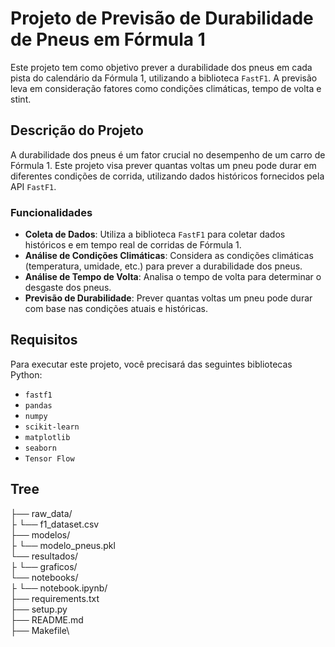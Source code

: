 # Projeto de Previsão de Durabilidade de Pneus em Fórmula 1

Este projeto tem como objetivo prever a durabilidade dos pneus em cada pista do calendário da Fórmula 1, utilizando a biblioteca `FastF1`. A previsão leva em consideração fatores como condições climáticas, tempo de volta e stint.

## Descrição do Projeto

A durabilidade dos pneus é um fator crucial no desempenho de um carro de Fórmula 1. Este projeto visa prever quantas voltas um pneu pode durar em diferentes condições de corrida, utilizando dados históricos fornecidos pela API `FastF1`.

### Funcionalidades

- **Coleta de Dados**: Utiliza a biblioteca `FastF1` para coletar dados históricos e em tempo real de corridas de Fórmula 1.
- **Análise de Condições Climáticas**: Considera as condições climáticas (temperatura, umidade, etc.) para prever a durabilidade dos pneus.
- **Análise de Tempo de Volta**: Analisa o tempo de volta para determinar o desgaste dos pneus.
- **Previsão de Durabilidade**: Prever quantas voltas um pneu pode durar com base nas condições atuais e históricas.

## Requisitos

Para executar este projeto, você precisará das seguintes bibliotecas Python:

- `fastf1`
- `pandas`
- `numpy`
- `scikit-learn`
- `matplotlib`
- `seaborn`
- `Tensor Flow`

## Tree

├── raw_data/\
├   └── f1_dataset.csv\
├── modelos/\
├   └── modelo_pneus.pkl\
└── resultados/\
├   └── graficos/\
└── notebooks/\
├   └── notebook.ipynb/\
├── requirements.txt\
├── setup.py\
├── README.md\
├── Makefile\
